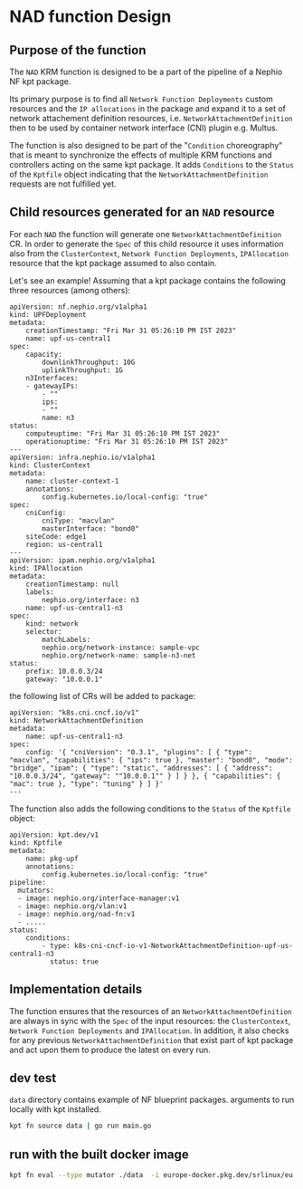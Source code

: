 # NAD function Design

Purpose of the function
-----------------------

The `NAD` KRM function is designed to be a part of the pipeline of a Nephio NF kpt package.

Its primary purpose is to find all `Network Function Deployments` custom resources and the `IP allocations` in the package and expand it to a set of network attachement definition resources, i.e. `NetworkAttachmentDefinition` then to be used by container network interface (CNI) plugin e.g. Multus. 

The function is also designed to be part of the "`Condition` choreography" that is meant to synchronize the effects of multiple KRM functions and controllers acting on the same kpt package. It adds `Conditions` to the `Status` of the `Kptfile` object indicating that the `NetworkAttachmentDefinition` requests are not fulfilled yet. 

Child resources generated for an `NAD` resource
-------------------------------------------------------

For each `NAD` the function will generate one `NetworkAttachmentDefinition` CR. In order to generate the `Spec` of this child resource it uses information also from the `ClusterContext`, `Network Function Deployments`, `IPAllocation` resource that the kpt package assumed to also contain. 

Let's see an example! Assuming that a kpt package contains the following three resources (among others):

    apiVersion: nf.nephio.org/v1alpha1
    kind: UPFDeployment
    metadata:
        creationTimestamp: "Fri Mar 31 05:26:10 PM IST 2023"
        name: upf-us-central1
    spec:
        capacity:
            downlinkThroughput: 10G
            uplinkThroughput: 1G
        n3Interfaces:
        - gatewayIPs:
            - ""
            ips:
            - ""
            name: n3
    status:
        computeuptime: "Fri Mar 31 05:26:10 PM IST 2023"
        operationuptime: "Fri Mar 31 05:26:10 PM IST 2023"
    ---
    apiVersion: infra.nephio.io/v1alpha1
    kind: ClusterContext
    metadata:
        name: cluster-context-1
        annotations:
            config.kubernetes.io/local-config: "true"
    spec:
        cniConfig:
            cniType: "macvlan"
            masterInterface: "bond0"
        siteCode: edge1
        region: us-central1
    ---
    apiVersion: ipam.nephio.org/v1alpha1
    kind: IPAllocation
    metadata:
        creationTimestamp: null
        labels:
            nephio.org/interface: n3
        name: upf-us-central1-n3
    spec:
        kind: network
        selector:
            matchLabels:
            nephio.org/network-instance: sample-vpc
            nephio.org/network-name: sample-n3-net
    status:
        prefix: 10.0.0.3/24
        gateway: "10.0.0.1"

the following list of CRs will be added to package:

    apiVersion: "k8s.cni.cncf.io/v1"
    kind: NetworkAttachmentDefinition
    metadata:
        name: upf-us-central1-n3
    spec:
        config: '{ "cniVersion": "0.3.1", "plugins": [ { "type": "macvlan", "capabilities": { "ips": true }, "master": "bond0", "mode": "bridge", "ipam": { "type": "static", "addresses": [ { "address": "10.0.0.3/24", "gateway": ""10.0.0.1"" } ] } }, { "capabilities": { "mac": true }, "type": "tuning" } ] }'
    ---

The function also adds the following conditions to the `Status` of the `Kptfile` object:

    apiVersion: kpt.dev/v1
    kind: Kptfile
    metadata:
        name: pkg-upf
        annotations:
            config.kubernetes.io/local-config: "true"
    pipeline:
      mutators:
      - image: nephio.org/interface-manager:v1
      - image: nephio.org/vlan:v1
      - image: nephio.org/nad-fn:v1
      - .....
    status:
        conditions:
            - type: k8s-cni-cncf-io-v1-NetworkAttachmentDefinition-upf-us-central1-n3
              status: true


Implementation details
----------------------

The function ensures that the resources of an `NetworkAttachmentDefinition` are always in sync with the `Spec` of the input resources: the `ClusterContext`, `Network Function Deployments` and `IPAllocation`. In addition, it also checks for any previous `NetworkAttachmentDefinition` that exist part of kpt package and act upon them to produce the latest on every run. 


## dev test
`data` directory contains example of NF blueprint packages.
arguments to run locally with kpt installed. 

```bash
kpt fn source data | go run main.go
```

## run with the built docker image

```bash
kpt fn eval --type mutator ./data  -i europe-docker.pkg.dev/srlinux/eu.gcr.io/nad-fn:latest 
```

